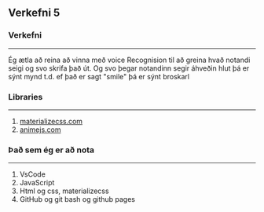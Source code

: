 ## Verkefni 5

### Verkefni
___
Ég ætla að reina að vinna með voice Recognision til að greina hvað notandi seigi og svo skrifa það út.
Og svo þegar notandinn segir áhveðin hlut þá er sýnt mynd t.d. ef það er sagt "smile" þá er sýnt broskarl

### Libraries
___
  1. [materializecss.com](https://materializecss.com/)
  2. [animejs.com](https://animejs.com/)

### Það sem ég er að nota
___
  1. VsCode
  2. JavaScript
  3. Html og css, materializecss
  4. GitHub og git bash og github pages
